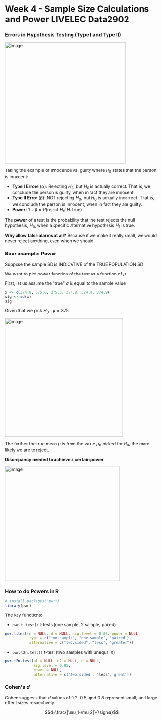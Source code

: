 # Week 4 - Sample Size Calculations and Power LIVELEC Data2902

### Errors in Hypothesis Testing (Type I and Type II)

<img width="396" alt="image" src="https://github.com/user-attachments/assets/8f0d72d2-6277-4c7c-896b-2fa4a36c7984">

Taking the example of innocence vs. guilty where $H_0$ states that the person is innocent:

- **Type I Error**e ($\alpha$): Rejecting $H_0$, but $H_0$ is actually correct. That is, we conclude the person is guilty, when in fact they are innocent.
- **Type II Error** ($\beta$): NOT rejecting $H_0$, but $H_0$ is actually incorrect. That is, we conclude the person is innocent, when in fact they are guilty.
- **Power:** $1-\beta=P(\text{reject }H_0|H_1\text{ true})$

The **power** of a test is the probability that the test rejects the null hypothesis, $H_0$, when a specific alternative hypothesis $H_1$ is true.

**Why allow false alarms at all?** Because if we make it really small, we would never reject anything, even when we should.

### Beer example: Power

Suppose the sample SD is INDICATIVE of the TRUE POPULATION SD

We want to plot power function of the test as a function of $\mu$

First, let us assume the "true" $\sigma$ is equal to the sample value.

```r
x <- c(374.8, 375.0, 375.3, 374.8, 374.4, 374.9)
sig <- sd(x)
sig
```

Given that we pick $H_0:\mu=375$

<img width="387" alt="image" src="https://github.com/user-attachments/assets/ce8db36e-0f3c-4e83-be37-2edc7ae31256">

The further the true mean $\mu$ is from the value $\mu_0$ picked for $H_0$, the more likely we are to reject.

**Discrepancy needed to achieve a certain power**

<img width="376" alt="image" src="https://github.com/user-attachments/assets/bc313ee1-d5e6-482d-b15c-2aff1b84e1e0">

### How to do Powers in R

```r
# install.packages("pwr")
library(pwr)
```

The key functions:

- `pwr.t.test()` t-tests (one sample, 2 sample, paired)

```r
pwr.t.test(n = NULL, d = NULL, sig.level = 0.05, power = NULL,
           type = c("two.sample", "one.sample", "paired"),
           alternative = c("two.sided", "less", "greater"))
```

- `pwr.t2n.test()` t-test (two samples with unequal $n$)

```r
pwr.t2n.test(n1 = NULL, n2 = NULL, d = NULL,
             sig.level = 0.05,
             power = NULL,
             alternative = c("two.sided , "less", great"))
```

### Cohen's $d$

Cohen suggests that $d$ values of 0.2, 0.5, qnd 0.8 represent small, and large effect sizes respectively.

$$d=\frac{|\mu_1-\mu_2|}{\sigma}$$



